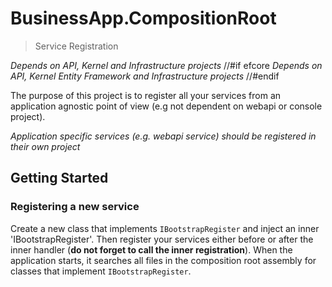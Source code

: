 # BusinessApp.CompositionRoot
> Service Registration

_Depends on API, Kernel and Infrastructure projects_
//#if efcore
_Depends on API, Kernel Entity Framework and Infrastructure projects_
//#endif

The purpose of this project is to register all your services from an application
agnostic point of view (e.g not dependent on webapi or console project).

_Application specific services (e.g. webapi service) should be registered in their own project_

## Getting Started

### Registering a new service
Create a new class that implements `IBootstrapRegister` and inject an inner
'IBootstrapRegister'. Then register your services either before or after
the inner handler (__do not forget to call the inner registration__). When the
application starts, it searches all files in the composition root assembly for
classes that implement `IBootstrapRegister`.
